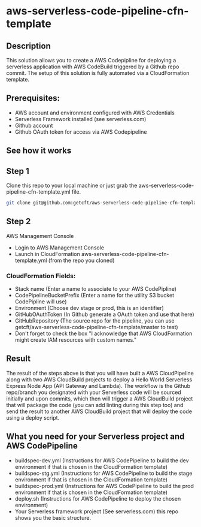 # aws-serverless-code-pipeline-cfn-template

## Description

This solution allows you to create a AWS Codepipline for deploying a serverless application with AWS CodeBuild triggered by a Github repo commit. The setup of this solution is fully automated via a CloudFormation template.

## Prerequisites:

* AWS account and environment configured with AWS Credentials
* Serverless Framework installed (see serverless.com)
* Github account
* Github OAuth token for access via AWS Codepipeline

## See how it works

## Step 1
Clone this repo to your local machine or just grab the aws-serverless-code-pipeline-cfn-template.yml file.

```bash
git clone git@github.com:getcft/aws-serverless-code-pipeline-cfn-template.git
```

## Step 2
AWS Management Console

* Login to AWS Management Console
* Launch in CloudFormation aws-serverless-code-pipeline-cfn-template.yml (from the repo you cloned)

### CloudFormation Fields:

* Stack name (Enter a name to associate to your AWS CodePipline)
* CodePipelineBucketPrefix (Enter a name for the utility S3 bucket CodePipline will use)
* Environment (Choose dev stage or prod, this is an identifier)
* GitHubOAuthToken (In Github generate a OAuth token and use that here)
* GitHubRepository (The source repo for the pipeline, you can use getcft/aws-serverless-code-pipeline-cfn-template/master to test)
* Don't forget to check the box "I acknowledge that AWS CloudFormation might create IAM resources with custom names."

## Result

The result of the steps above is that you will have built a AWS CloudPipeline along with two AWS CloudBuild projects to deploy a Hello World Serverless Express Node App (API Gateway and Lambda). The workflow is the Github repo/branch you designated with your Serverless code will be sourced initially and upon commits, which then will trigger a AWS CloudBuild project that will package the code (you can add linting during this step too) and send the result to another AWS CloudBuild project that will deploy the code using a deploy script.

## What you need for your Serverless project and AWS CodePipeline

* buildspec-dev.yml (Instructions for AWS CodePipeline to build the dev environment if that is chosen in the CloudFormation template)
* buildspec-stg.yml (Instructions for AWS CodePipeline to build the stage environment if that is chosen in the CloudFormation template)
* buildspec-prod.yml (Instructions for AWS CodePipeline to build the prod environment if that is chosen in the CloudFormation template)
* deploy.sh (Instructions for AWS CodePipeline to deploy the chosen environment)
* Your Serverless framework project (See serverless.com) this repo shows you the basic structure.
